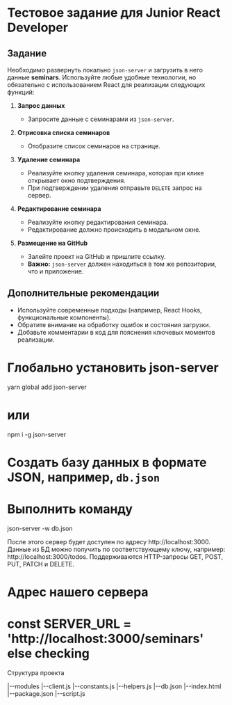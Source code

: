 # Тестовое задание для Junior React Developer

## Задание

Необходимо развернуть локально `json-server` и загрузить в него данные **seminars**. Используйте любые удобные технологии, но обязательно с использованием React для реализации следующих функций:

1. **Запрос данных**

   - Запросите данные с семинарами из `json-server`.

2. **Отрисовка списка семинаров**

   - Отобразите список семинаров на странице.

3. **Удаление семинара**

   - Реализуйте кнопку удаления семинара, которая при клике открывает окно подтверждения.
   - При подтверждении удаления отправьте `DELETE` запрос на сервер.

4. **Редактирование семинара**

   - Реализуйте кнопку редактирования семинара.
   - Редактирование должно происходить в модальном окне.

5. **Размещение на GitHub**
   - Залейте проект на GitHub и пришлите ссылку.
   - **Важно:** `json-server` должен находиться в том же репозитории, что и приложение.

## Дополнительные рекомендации

- Используйте современные подходы (например, React Hooks, функциональные компоненты).
- Обратите внимание на обработку ошибок и состояния загрузки.
- Добавьте комментарии в код для пояснения ключевых моментов реализации.


# Глобально установить json-server
yarn global add json-server
# или
npm i -g json-server

# Создать базу данных в формате JSON, например, `db.json`

# Выполнить команду
json-server -w db.json

После этого сервер будет доступен по адресу http://localhost:3000. Данные из БД можно получить по соответствующему ключу, например: http://localhost:3000/todos. Поддерживаются HTTP-запросы GET, POST, PUT, PATCH и DELETE.

# Адрес нашего сервера

# const SERVER_URL = 'http://localhost:3000/seminars' else checking

Структура проекта

|--modules
  |--client.js
  |--constants.js
  |--helpers.js
|--db.json
|--index.html
|--package.json
|--script.js